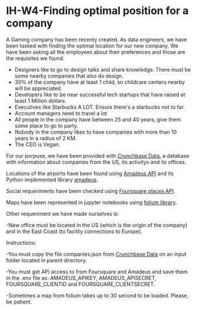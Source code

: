 # IH-W4-Finding optimal position for a company

A Gaming company has been recenty created. As data engineers, we have been tasked with finding the optimal location for our new company. We have been asking all the employees about their preferences and those are the requisites we found.

- Designers like to go to design talks and share knowledge. There must be some nearby companies that also do design.
- 30% of the company have at least 1 child, so childcare centers nearby will be appreciated.
- Developers like to be near successful tech startups that have raised at least 1 Million dollars.
- Executives like Starbucks A LOT. Ensure there's a starbucks not to far.
- Account managers need to travel a lot
- All people in the company have between 25 and 40 years, give them some place to go to party.
- Nobody in the company likes to have companies with more than 10 years in a radius of 2 KM.
- The CEO is Vegan.

For our porpuse, we have been provided with [Crunchbase Data](https://data.crunchbase.com/docs), a database with information about companies from the US, its activitys and its offices.

Locations of the airports have been found using [Amadeus API](https://developers.amadeus.com/) and its Python implemented library [amadeus](https://github.com/amadeus4dev/amadeus-python).

Social requeriments have been checked using [Foursquare places API](https://developer.foursquare.com/docs/places-api/).

Maps have been represented in jupyter notebooks using [folium library](https://python-visualization.github.io/folium/).

Other requeriment we have made ourselves is:

-New office must be located in the US (which is the origin of the company) and in the East Coast (to facility connections to Europe).

Instructions:

-You must copy the file companies.json from [Crunchbase Data](https://data.crunchbase.com/docs) on an input folder located in parent directory.

-You must get API access to from Foursquare and Amadeus and save them in the .env file as: AMADEUS_APIKEY, AMADEUS_APISECRET, FOURSQUARE_CLIENTID and FOURSQUARE_CLIENTSECRET.

-Sometimes a map from folium takes up to 30 second to be loaded. Please, be patient.
